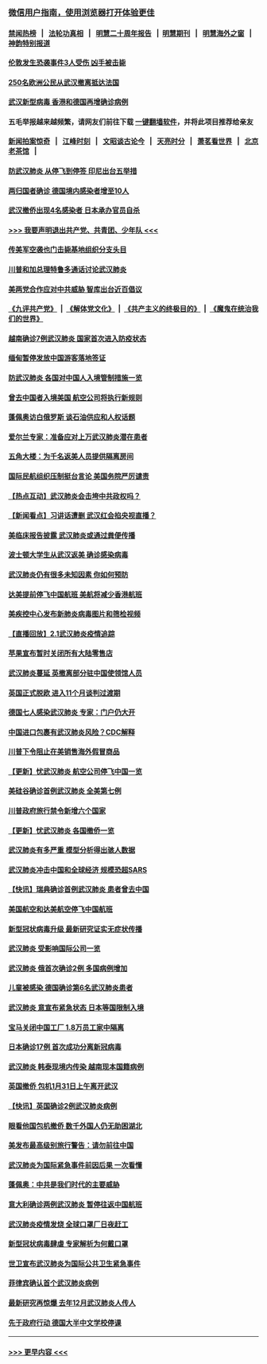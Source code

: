 ### [微信用户指南，使用浏览器打开体验更佳](https://github.com/gfw-breaker/banned-news1/blob/master/indexes/wechat-guide.md?t=0)
#### [禁闻热榜](热点新闻.md?t=0)  &nbsp;&nbsp;|&nbsp;&nbsp; [法轮功真相](https://github.com/gfw-breaker/truth/blob/master/README.md?t=0) &nbsp;&nbsp;|&nbsp;&nbsp; [明慧二十周年报告](https://github.com/gfw-breaker/mh-reports/blob/master/README.md?t=0) &nbsp;&nbsp;|&nbsp;&nbsp;[明慧期刊](https://github.com/gfw-breaker/mh-qikan) &nbsp;&nbsp;|&nbsp;&nbsp; [明慧海外之窗](https://github.com/gfw-breaker/mh-news/blob/master/README.md?t=0) &nbsp;&nbsp;|&nbsp;&nbsp; [神韵特别报道](https://github.com/gfw-breaker/mh-news/blob/master/shenyun.md?t=0)
#### [伦敦发生恐袭事件3人受伤 凶手被击毙](../pages/nsc418/n11839442.md?t=02030655) 
#### [250名欧洲公民从武汉撤离抵达法国](../pages/nsc418/n11839438.md?t=02030655) 
#### [武汉新型病毒 香港和德国再增确诊病例](../pages/nsc418/n11839381.md?t=02030655) 
#### 五毛举报越来越频繁，请网友们前往下载 [一键翻墙软件](https://github.com/gfw-breaker/ssr-accounts)，并将此项目推荐给亲友
#### [新闻拍案惊奇](https://github.com/gfw-breaker/banned-news1/blob/master/pages/link4.md) &nbsp;&nbsp;|&nbsp;&nbsp; [江峰时刻](https://github.com/gfw-breaker/banned-news1/blob/master/pages/link4.md) &nbsp;&nbsp;|&nbsp;&nbsp; [文昭谈古论今](https://github.com/gfw-breaker/banned-news1/blob/master/pages/link4.md) &nbsp;&nbsp;|&nbsp;&nbsp; [天亮时分](https://github.com/gfw-breaker/banned-news1/blob/master/pages/link4.md) &nbsp;&nbsp;|&nbsp;&nbsp; [萧茗看世界](https://github.com/gfw-breaker/banned-news1/blob/master/pages/link4.md) &nbsp;&nbsp;|&nbsp;&nbsp; [北京老茶馆](https://github.com/gfw-breaker/banned-news1/blob/master/pages/link4.md) &nbsp;&nbsp;|&nbsp;&nbsp; 
#### [防武汉肺炎 从停飞到停签 印尼出台五举措](../pages/nsc418/n11839282.md?t=02030655) 
#### [两归国者确诊 德国境内感染者增至10人](../pages/nsc418/n11839164.md?t=02030655) 
#### [武汉撤侨出现4名感染者 日本承办官员自杀](../pages/nsc418/n11839044.md?t=02030655) 
#### [>>> 我要声明退出共产党、共青团、少年队 <<<](https://github.com/begood0513/goodnews/blob/master/quit/letter.md) 
#### [传美军空袭也门击毙基地组织分支头目](../pages/nsc418/n11839210.md?t=02030655) 
#### [川普和加总理特鲁多通话讨论武汉肺炎](../pages/nsc418/n11839128.md?t=02030655) 
#### [美两党合作应对中共威胁 智库出台近百倡议](../pages/nsc418/n11838437.md?t=02030655) 
#### [《九评共产党》](https://github.com/begood0513/9ping.md/blob/master/README.md) &nbsp;|&nbsp; [《解体党文化》](../../../../jtdwh.md/blob/master/README.md)  &nbsp;|&nbsp; [《共产主义的终极目的》](../../../../gczydzjmd.md/blob/master/README.md) &nbsp;|&nbsp; [《魔鬼在统治我们的世界》](../../../../mgztzwmdsj.md/blob/master/README.md) 
#### [越南确诊7例武汉肺炎 国家首次进入防疫状态](../pages/nsc418/n11838860.md?t=02030655) 
#### [缅甸暂停发放中国游客落地签证](../pages/nsc418/n11838730.md?t=02030655) 
#### [防武汉肺炎 各国对中国人入境管制措施一览](../pages/nsc418/n11838726.md?t=02030655) 
#### [曾去中国者入境美国 航空公司将执行新规则](../pages/nsc418/n11838375.md?t=02030655) 
#### [蓬佩奥访白俄罗斯 谈石油供应和人权话题](../pages/nsc418/n11838242.md?t=02030655) 
#### [爱尔兰专家：准备应对上万武汉肺炎潜在患者](../pages/nsc418/n11837978.md?t=02030655) 
#### [五角大楼：为千名返美人员提供隔离房间](../pages/nsc418/n11837831.md?t=02030655) 
#### [国际民航组织压制挺台言论 美国务院严厉谴责](../pages/nsc418/n11837791.md?t=02030655) 
#### [【热点互动】武汉肺炎会击垮中共政权吗？](../pages/nsc418/n11837779.md?t=02030655) 
#### [【新闻看点】习讲话遭删 武汉红会掐央视直播？](../pages/nsc418/n11837573.md?t=02030655) 
#### [美临床报告披露 武汉肺炎或通过粪便传播](../pages/nsc418/n11837626.md?t=02030655) 
#### [波士顿大学生从武汉返美 确诊感染病毒](../pages/nsc418/n11837580.md?t=02030655) 
#### [武汉肺炎仍有很多未知因素 你如何预防](../pages/nsc418/n11837666.md?t=02030655) 
#### [达美提前停飞中国航班 美航将减少香港航班](../pages/nsc418/n11837649.md?t=02030655) 
#### [美疾控中心发布新肺炎病毒图片和筛检视频](../pages/nsc418/n11837491.md?t=02030655) 
#### [【直播回放】2.1武汉肺炎疫情追踪](../pages/nsc418/n11837232.md?t=02030655) 
#### [苹果宣布暂时关闭所有大陆零售店](../pages/nsc418/n11837097.md?t=02030655) 
#### [武汉肺炎蔓延 英撤离部分驻中国使领馆人员](../pages/nsc418/n11837061.md?t=02030655) 
#### [英国正式脱欧 进入11个月谈判过渡期](../pages/nsc418/n11836911.md?t=02030655) 
#### [德国七人感染武汉肺炎 专家：门户仍大开](../pages/nsc418/n11836344.md?t=02030655) 
#### [中国进口包裹有武汉肺炎风险？CDC解释](../pages/nsc418/n11836321.md?t=02030655) 
#### [川普下令阻止在美销售海外假冒商品](../pages/nsc418/n11836261.md?t=02030655) 
#### [【更新】忧武汉肺炎 航空公司停飞中国一览](../pages/nsc418/n11835931.md?t=02030655) 
#### [美硅谷确诊首例武汉肺炎 全美第七例](../pages/nsc418/n11836093.md?t=02030655) 
#### [川普政府旅行禁令新增六个国家](../pages/nsc418/n11836083.md?t=02030655) 
#### [【更新】忧武汉肺炎 各国撤侨一览](../pages/nsc418/n11835673.md?t=02030655) 
#### [武汉肺炎有多严重 模型分析得出骇人数据](../pages/nsc418/n11835829.md?t=02030655) 
#### [武汉肺炎冲击中国和全球经济 规模恐超SARS](../pages/nsc418/n11835652.md?t=02030655) 
#### [【快讯】瑞典确诊首例武汉肺炎 患者曾去中国](../pages/nsc418/n11835675.md?t=02030655) 
#### [美国航空和达美航空停飞中国航班](../pages/nsc418/n11835567.md?t=02030655) 
#### [新型冠状病毒升级 最新研究证实无症状传播](../pages/nsc418/n11835589.md?t=02030655) 
#### [武汉肺炎 受影响国际公司一览](../pages/nsc418/n11835538.md?t=02030655) 
#### [武汉肺炎 俄首次确诊2例 多国病例增加](../pages/nsc418/n11835295.md?t=02030655) 
#### [儿童被感染 德国确诊第6名武汉肺炎患者](../pages/nsc418/n11835338.md?t=02030655) 
#### [武汉肺炎 意宣布紧急状态 日本等国限制入境](../pages/nsc418/n11835062.md?t=02030655) 
#### [宝马关闭中国工厂 1.8万员工家中隔离](../pages/nsc418/n11835128.md?t=02030655) 
#### [日本确诊17例 首次成功分离新冠病毒](../pages/nsc418/n11834975.md?t=02030655) 
#### [武汉肺炎 韩泰现境内传染 越南现本国籍病例](../pages/nsc418/n11834857.md?t=02030655) 
#### [英国撤侨 包机1月31日上午离开武汉](../pages/nsc418/n11834808.md?t=02030655) 
#### [【快讯】英国确诊2例武汉肺炎病例](../pages/nsc418/n11834824.md?t=02030655) 
#### [眼看他国包机撤侨 数千外国人仍无助困湖北](../pages/nsc418/n11834010.md?t=02030655) 
#### [美发布最高级别旅行警告：请勿前往中国](../pages/nsc418/n11834038.md?t=02030655) 
#### [武汉肺炎为国际紧急事件前因后果 一次看懂](../pages/nsc418/n11833893.md?t=02030655) 
#### [蓬佩奥：中共是我们时代的主要威胁](../pages/nsc418/n11833434.md?t=02030655) 
#### [意大利确诊两例武汉肺炎 暂停往返中国航班](../pages/nsc418/n11833483.md?t=02030655) 
#### [武汉肺炎疫情发烧 全球口罩厂日夜赶工](../pages/nsc418/n11833528.md?t=02030655) 
#### [新型冠状病毒肆虐 专家解析为何戴口罩](../pages/nsc418/n11833332.md?t=02030655) 
#### [世卫宣布武汉肺炎为国际公共卫生紧急事件](../pages/nsc418/n11833455.md?t=02030655) 
#### [菲律宾确认首个武汉肺炎病例](../pages/nsc418/n11833162.md?t=02030655) 
#### [最新研究再惊爆 去年12月武汉肺炎人传人](../pages/nsc418/n11833173.md?t=02030655) 
#### [先于政府行动 德国大半中文学校停课](../pages/nsc418/n11832692.md?t=02030655) 

----
#### [ >>> 更早内容 <<< ](../indexes/nsc418-earlier.md)
